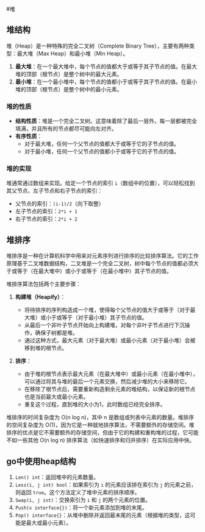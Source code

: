 #堆
## 堆结构
堆（Heap）是一种特殊的完全二叉树（Complete Binary Tree），主要有两种类型：最大堆（Max Heap）和最小堆（Min Heap）。

1. **最大堆**：在一个最大堆中，每个节点的值都大于或等于其子节点的值。在最大堆的顶部（根节点）是整个树中的最大元素。
2. **最小堆**：在一个最小堆中，每个节点的值都小于或等于其子节点的值。在最小堆的顶部（根节点）是整个树中的最小元素。
### 堆的性质
- **结构性质**：堆是一个完全二叉树。这意味着除了最后一层外，每一层都被完全填满，并且所有的节点都尽可能向左对齐。
- **有序性质**：
    - 对于最大堆，任何一个父节点的值都大于或等于它的子节点的值。
    - 对于最小堆，任何一个父节点的值都小于或等于它的子节点的值。
### 堆的实现
堆通常通过数组来实现。给定一个节点的索引 `i`（数组中的位置），可以轻松找到其父节点、左子节点和右子节点的索引：
- 父节点的索引：`(i-1)/2`（向下取整）
- 左子节点的索引：`2*i + 1`
- 右子节点的索引：`2*i + 2`
## 堆排序
堆排序是一种在计算机科学中用来对元素序列进行排序的比较排序算法。它的工作原理基于二叉堆数据结构，二叉堆是一个完全二叉树，树中每个节点的值都必须大于或等于（在最大堆中）或小于或等于（在最小堆中）其子节点的值。

堆排序算法包括两个主要步骤：

1. **构建堆（Heapify）**：
    
    - 将待排序的序列构造成一个堆，使得每个父节点的值大于或等于（对于最大堆）或小于或等于（对于最小堆）其子节点的值。
    - 从最后一个非叶子节点开始向上构建堆，对每个非叶子节点进行下沉操作，确保子树都是堆。
    - 通过这种方式，最大元素（对于最大堆）或最小元素（对于最小堆）会被移到堆的根节点。
2. **排序**：
    
    - 由于堆的根节点表示最大元素（在最大堆中）或最小元素（在最小堆中），可以通过将其与堆的最后一个元素交换，然后减少堆的大小来移除它。
    - 在移除了根节点后，需要重新构造剩余元素的堆结构，以保证新的根节点也是当前最大或最小元素。
    - 重复这个过程，直到堆的大小为1，此时数组已经完全排序。

堆排序的时间复杂度为 O(n log n)，其中 n 是数组或列表中元素的数量。堆排序的空间复杂度为 O(1)，因为它是一种就地排序算法，不需要额外的存储空间。堆排序的优点是它不需要额外的存储空间，但由于它的构建和重构堆的过程，它可能不如一些其他 O(n log n) 排序算法（如快速排序和归并排序）在实际应用中快。
## go中使用heap结构
1. `Len() int`：返回堆中的元素数量。
2. `Less(i, j int) bool`：如果索引为 `i` 的元素应该排在索引为 `j` 的元素之前，则返回 `true`。这个方法定义了堆中元素的排序顺序。
3. `Swap(i, j int)`：交换索引为 `i` 和 `j` 的两个元素的位置。
4. `Push(x interface{})`：将一个新元素添加到堆的末尾。
5. `Pop() interface{}`：从堆中删除并返回最末尾的元素（根据堆的类型，这可能是最大或最小元素）。